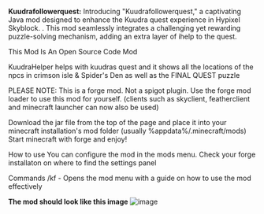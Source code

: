 **Kuudrafollowerquest:**
Introducing "Kuudrafollowerquest," a captivating Java mod designed to enhance the Kuudra quest experience in Hypixel Skyblock. . This mod seamlessly integrates a challenging yet rewarding puzzle-solving mechanism, adding an extra layer of ihelp to the quest.

This Mod Is An Open Source Code Mod

KuudraHelper helps with kuudras quest and it shows all the locations of the npcs in crimson isle & Spider's Den as well as the FINAL QUEST puzzle

PLEASE NOTE: This is a forge mod. Not a spigot plugin. Use the forge mod loader to use this mod for yourself. (clients such as skyclient, featherclient and minecraft launcher can now also be used)

Download the jar file from the top of the page and place it into your minecraft installation's mod folder (usually %appdata%/.minecraft/mods) Start minecraft with forge and enjoy!

How to use You can configure the mod in the mods menu. Check your forge installaton on where to find the settings panel

Commands /kf - Opens the mod menu with a guide on how to use the mod effectively

**The mod should look like this image**
![image](https://github.com/user-attachments/assets/12ef3eaf-100b-4c34-8826-9a493cd5d80e)
